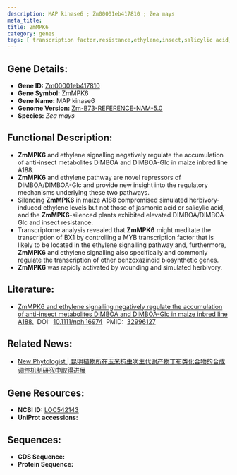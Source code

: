 ```yaml
---
description: MAP kinase6 ; Zm00001eb417810 ; Zea mays
meta_title:
title: ZmMPK6
category: genes
tags: [ transcription factor,resistance,ethylene,insect,salicylic acid,jasmonic,jasmonic acid,wounding,insect resistance ]
---
```


## Gene Details:
- **Gene ID:**	[Zm00001eb417810](https://www.maizegdb.org/gene_center/gene/Zm00001eb417810)
- **Gene Symbol:** ZmMPK6
- **Gene Name:** MAP kinase6
- **Genome Version:** [Zm-B73-REFERENCE-NAM-5.0](https://www.maizegdb.org/genome/assembly/Zm-B73-REFERENCE-NAM-5.0)
- **Species:** *Zea mays*

## Functional Description:
   - **ZmMPK6** and ethylene signalling negatively regulate the accumulation of anti-insect metabolites DIMBOA and DIMBOA-Glc in maize inbred line A188.
   - **ZmMPK6** and ethylene pathway are novel repressors of DIMBOA/DIMBOA-Glc and provide new insight into the regulatory mechanisms underlying these two pathways.
   - Silencing **ZmMPK6** in maize A188 compromised simulated herbivory-induced ethylene levels but not those of jasmonic acid or salicylic acid, and the **ZmMPK6**-silenced plants exhibited elevated DIMBOA/DIMBOA-Glc and insect resistance.
   - Transcriptome analysis revealed that **ZmMPK6** might meditate the transcription of BX1 by controlling a MYB transcription factor that is likely to be located in the ethylene signalling pathway and, furthermore, **ZmMPK6** and ethylene signalling also specifically and commonly regulate the transcription of other benzoxazinoid biosynthetic genes.
   - **ZmMPK6** was rapidly activated by wounding and simulated herbivory.

## Literature:
   - [ZmMPK6 and ethylene signalling negatively regulate the accumulation of anti-insect metabolites DIMBOA and DIMBOA-Glc in maize inbred line A188.]( https://nph.onlinelibrary.wiley.com/doi/10.1111/nph.16974)&nbsp;&nbsp;DOI:&nbsp;&nbsp;[10.1111/nph.16974](https://nph.onlinelibrary.wiley.com/doi/10.1111/nph.16974)&nbsp;&nbsp;PMID:&nbsp;&nbsp;[32996127](https://pubmed.ncbi.nlm.nih.gov/32996127/)

## Related News:
   - [New Phytologist | 昆明植物所在玉米抗虫次生代谢产物丁布类化合物的合成调控机制研究中取得进展](https://mp.weixin.qq.com/s?__biz=Mzg3MDEwNDEyMg==&mid=2247497704&idx=3&sn=ceb1a2e3e528b585366b7383484cbd3c&chksm=ce905abdf9e7d3abd3ae38dfa6ec3222b411afab91d1ce03fb1a51df97ac9d81a22f9af8d004&scene=27#wechat_redirect)

## Gene Resources:
- **NCBI ID:** [LOC542143](https://www.ncbi.nlm.nih.gov/gene/?term=LOC542143)
- **UniProt accessions:** [](https://www.uniprot.org/uniprotkb//entry)

## Sequences:
- **CDS Sequence:**
- **Protein Sequence:**
